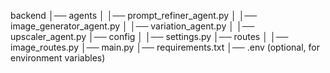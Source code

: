 
backend
│── agents
│   │── prompt_refiner_agent.py
│   │── image_generator_agent.py
│   │── variation_agent.py
│   │── upscaler_agent.py
│── config
│   │── settings.py
│── routes
│   │── image_routes.py
│── main.py
│── requirements.txt
│── .env  (optional, for environment variables)

